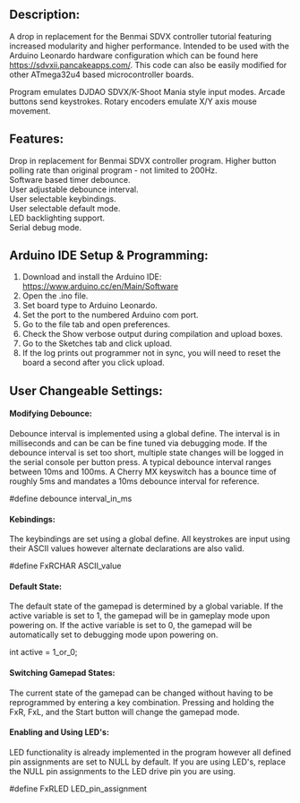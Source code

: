 ## Description:  
A drop in replacement for the Benmai SDVX controller tutorial featuring increased modularity and higher performance. Intended to be used with the Arduino Leonardo hardware configuration which can be found here https://sdvxii.pancakeapps.com/. This code can also be easily modified for other ATmega32u4 based microcontroller boards.  

Program emulates DJDAO SDVX/K-Shoot Mania style input modes. Arcade buttons send keystrokes. Rotary encoders emulate X/Y axis mouse movement.

## Features:  
Drop in replacement for Benmai SDVX controller program.
Higher button polling rate than original program - not limited to 200Hz.  
Software based timer debounce.  
User adjustable debounce interval.  
User selectable keybindings.  
User selectable default mode.  
LED backlighting support.  
Serial debug mode.  

## Arduino IDE Setup & Programming:  
1. Download and install the Arduino IDE: https://www.arduino.cc/en/Main/Software  
2. Open the .ino file.  
3. Set board type to Arduino Leonardo.  
4. Set the port to the numbered Arduino com port.  
5. Go to the file tab and open preferences.  
6. Check the Show verbose output during compilation and upload boxes.  
7. Go to the Sketches tab and click upload.  
8. If the log prints out programmer not in sync, you will need to reset the board a second after you click upload.  

## User Changeable Settings:

#### Modifying Debounce:  
Debounce interval is implemented using a global define. The interval is in milliseconds and can be can be fine tuned via debugging mode. If the debounce interval is set too short, multiple state changes will be logged in the serial console per button press. A typical debounce interval ranges between 10ms and 100ms. A Cherry MX keyswitch has a bounce time of roughly 5ms and mandates a 10ms debounce interval for reference.

#define debounce interval_in_ms

#### Kebindings:  
The keybindings are set using a global define. All keystrokes are input using their ASCII values however alternate declarations are also valid.

#define FxRCHAR ASCII_value

#### Default State:  
The default state of the gamepad is determined by a global variable. If the active variable is set to 1, the gamepad will be in gameplay mode upon powering on. If the active variable is set to 0, the gamepad will be automatically set to debugging mode upon powering on.

int active = 1_or_0;

#### Switching Gamepad States:
The current state of the gamepad can be changed without having to be reprogrammed by entering a key combination. Pressing and holding the FxR, FxL, and the Start button will change the gamepad mode.

#### Enabling and Using LED's:
LED functionality is already implemented in the program however all defined pin assignments are set to NULL by default. If you are using LED's, replace the NULL pin assignments to the LED drive pin you are using.

#define FxRLED LED_pin_assignment
